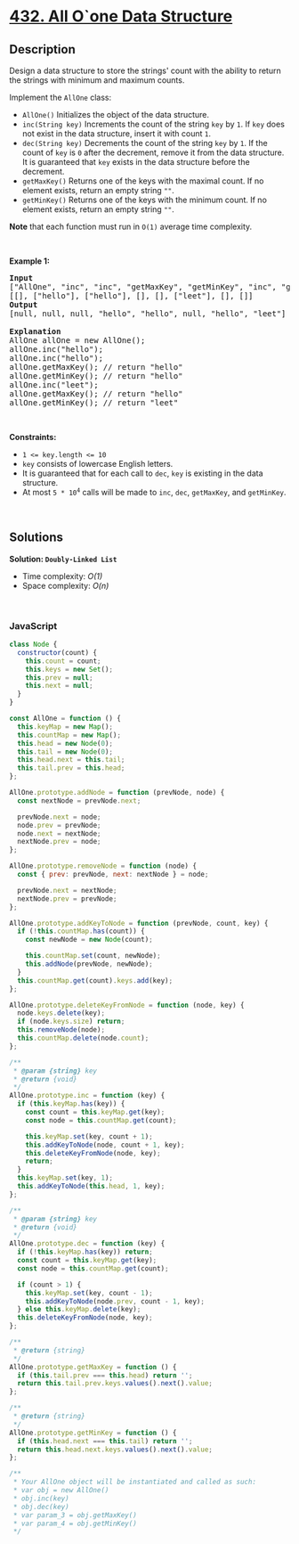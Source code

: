 # [432. All O`one Data Structure](https://leetcode.com/problems/all-oone-data-structure)

## Description

<div class="elfjS" data-track-load="description_content"><p>Design a data structure to store the strings' count with the ability to return the strings with minimum and maximum counts.</p>

<p>Implement the <code>AllOne</code> class:</p>

<ul>
	<li><code>AllOne()</code> Initializes the object of the data structure.</li>
	<li><code>inc(String key)</code> Increments the count of the string <code>key</code> by <code>1</code>. If <code>key</code> does not exist in the data structure, insert it with count <code>1</code>.</li>
	<li><code>dec(String key)</code> Decrements the count of the string <code>key</code> by <code>1</code>. If the count of <code>key</code> is <code>0</code> after the decrement, remove it from the data structure. It is guaranteed that <code>key</code> exists in the data structure before the decrement.</li>
	<li><code>getMaxKey()</code> Returns one of the keys with the maximal count. If no element exists, return an empty string <code>""</code>.</li>
	<li><code>getMinKey()</code> Returns one of the keys with the minimum count. If no element exists, return an empty string <code>""</code>.</li>
</ul>

<p><strong>Note</strong> that each function must run in <code>O(1)</code> average time complexity.</p>

<p>&nbsp;</p>
<p><strong class="example">Example 1:</strong></p>

<pre><strong>Input</strong>
["AllOne", "inc", "inc", "getMaxKey", "getMinKey", "inc", "getMaxKey", "getMinKey"]
[[], ["hello"], ["hello"], [], [], ["leet"], [], []]
<strong>Output</strong>
[null, null, null, "hello", "hello", null, "hello", "leet"]

<strong>Explanation</strong>
AllOne allOne = new AllOne();
allOne.inc("hello");
allOne.inc("hello");
allOne.getMaxKey(); // return "hello"
allOne.getMinKey(); // return "hello"
allOne.inc("leet");
allOne.getMaxKey(); // return "hello"
allOne.getMinKey(); // return "leet"
</pre>

<p>&nbsp;</p>
<p><strong>Constraints:</strong></p>

<ul>
	<li><code>1 &lt;= key.length &lt;= 10</code></li>
	<li><code>key</code> consists of lowercase English letters.</li>
	<li>It is guaranteed that for each call to <code>dec</code>, <code>key</code> is existing in the data structure.</li>
	<li>At most <code>5 * 10<sup>4</sup></code>&nbsp;calls will be made to <code>inc</code>, <code>dec</code>, <code>getMaxKey</code>, and <code>getMinKey</code>.</li>
</ul>
</div>

<p>&nbsp;</p>

## Solutions

**Solution: `Doubly-Linked List`**

- Time complexity: <em>O(1)</em>
- Space complexity: <em>O(n)</em>

<p>&nbsp;</p>

### **JavaScript**

```js
class Node {
  constructor(count) {
    this.count = count;
    this.keys = new Set();
    this.prev = null;
    this.next = null;
  }
}

const AllOne = function () {
  this.keyMap = new Map();
  this.countMap = new Map();
  this.head = new Node(0);
  this.tail = new Node(0);
  this.head.next = this.tail;
  this.tail.prev = this.head;
};

AllOne.prototype.addNode = function (prevNode, node) {
  const nextNode = prevNode.next;

  prevNode.next = node;
  node.prev = prevNode;
  node.next = nextNode;
  nextNode.prev = node;
};

AllOne.prototype.removeNode = function (node) {
  const { prev: prevNode, next: nextNode } = node;

  prevNode.next = nextNode;
  nextNode.prev = prevNode;
};

AllOne.prototype.addKeyToNode = function (prevNode, count, key) {
  if (!this.countMap.has(count)) {
    const newNode = new Node(count);

    this.countMap.set(count, newNode);
    this.addNode(prevNode, newNode);
  }
  this.countMap.get(count).keys.add(key);
};

AllOne.prototype.deleteKeyFromNode = function (node, key) {
  node.keys.delete(key);
  if (node.keys.size) return;
  this.removeNode(node);
  this.countMap.delete(node.count);
};

/**
 * @param {string} key
 * @return {void}
 */
AllOne.prototype.inc = function (key) {
  if (this.keyMap.has(key)) {
    const count = this.keyMap.get(key);
    const node = this.countMap.get(count);

    this.keyMap.set(key, count + 1);
    this.addKeyToNode(node, count + 1, key);
    this.deleteKeyFromNode(node, key);
    return;
  }
  this.keyMap.set(key, 1);
  this.addKeyToNode(this.head, 1, key);
};

/**
 * @param {string} key
 * @return {void}
 */
AllOne.prototype.dec = function (key) {
  if (!this.keyMap.has(key)) return;
  const count = this.keyMap.get(key);
  const node = this.countMap.get(count);

  if (count > 1) {
    this.keyMap.set(key, count - 1);
    this.addKeyToNode(node.prev, count - 1, key);
  } else this.keyMap.delete(key);
  this.deleteKeyFromNode(node, key);
};

/**
 * @return {string}
 */
AllOne.prototype.getMaxKey = function () {
  if (this.tail.prev === this.head) return '';
  return this.tail.prev.keys.values().next().value;
};

/**
 * @return {string}
 */
AllOne.prototype.getMinKey = function () {
  if (this.head.next === this.tail) return '';
  return this.head.next.keys.values().next().value;
};

/**
 * Your AllOne object will be instantiated and called as such:
 * var obj = new AllOne()
 * obj.inc(key)
 * obj.dec(key)
 * var param_3 = obj.getMaxKey()
 * var param_4 = obj.getMinKey()
 */
```
